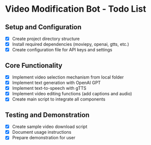 # Video Modification Bot - Todo List

## Setup and Configuration
- [x] Create project directory structure
- [x] Install required dependencies (moviepy, openai, gtts, etc.)
- [x] Create configuration file for API keys and settings

## Core Functionality
- [x] Implement video selection mechanism from local folder
- [x] Implement text generation with OpenAI GPT
- [x] Implement text-to-speech with gTTS
- [x] Implement video editing functions (add captions and audio)
- [x] Create main script to integrate all components

## Testing and Demonstration
- [x] Create sample video download script
- [x] Document usage instructions
- [x] Prepare demonstration for user

